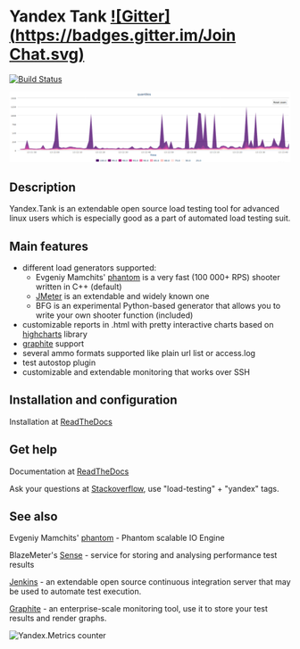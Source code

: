 # Yandex Tank [![Gitter](https://badges.gitter.im/Join Chat.svg)](https://gitter.im/yandex/yandex-tank?utm_source=badge&utm_medium=badge&utm_campaign=pr-badge&utm_content=badge)

[![Build Status](https://secure.travis-ci.org/yandex/yandex-tank.png?branch=master)](http://travis-ci.org/yandex/yandex-tank)

![Quantiles chart example](/logos/screen.png)

## Description
Yandex.Tank is an extendable open source load testing tool for advanced linux users which is especially good as a part of automated load testing suit.

## Main features
* different load generators supported:
  * Evgeniy Mamchits' [phantom](https://github.com/yandex-load/phantom) is a very fast (100 000+ RPS) shooter written in C++ (default)
  * [JMeter](http://jmeter.apache.org/) is an extendable and widely known one
  * BFG is an experimental Python-based generator that allows you to write your own shooter function (included)
* customizable reports in .html with pretty interactive charts based on [highcharts](http://www.highcharts.com/) library
* [graphite](https://graphite.readthedocs.org/en/latest/overview.html) support
* several ammo formats supported like plain url list or access.log
* test autostop plugin
* customizable and extendable monitoring that works over SSH

## Installation and configuration
Installation at [ReadTheDocs](http://yandextank.readthedocs.org/en/latest/install.html)

## Get help
Documentation at [ReadTheDocs](https://yandextank.readthedocs.org/en/latest/)

Ask your questions at [Stackoverflow](https://stackoverflow.com/), use "load-testing" + "yandex" tags.

## See also
Evgeniy Mamchits' [phantom](https://github.com/yandex-load/phantom) - Phantom scalable IO Engine

BlazeMeter's [Sense](https://sense.blazemeter.com/) - service for storing and analysing performance test results

[Jenkins](https://jenkins-ci.org/) - an extendable open source continuous integration server that may be used to automate test execution.

[Graphite](https://graphite.readthedocs.org/en/latest/overview.html) - an enterprise-scale monitoring tool, use it to store your test results and render graphs.

![Yandex.Metrics counter](https://mc.yandex.ru/watch/17743264)
